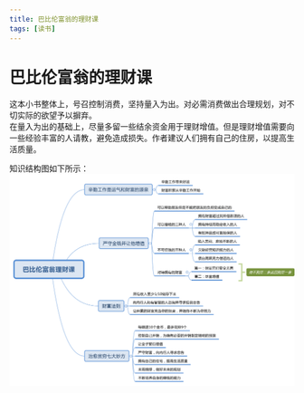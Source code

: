 ```yaml
---
title: 巴比伦富翁的理财课
tags: [读书]
---
```

# 巴比伦富翁的理财课
这本小书整体上，号召控制消费，坚持量入为出。对必需消费做出合理规划，对不切实际的欲望予以摒弃。    
在量入为出的基础上，尽量多留一些结余资金用于理财增值。但是理财增值需要向一些经验丰富的人请教，避免造成损失。作者建议人们拥有自己的住房，以提高生活质量。     



知识结构图如下所示：
 ![巴比伦富翁理财课](/images/巴比伦富翁理财课.svg)<br/>
